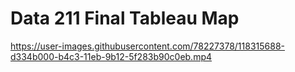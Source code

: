 # Data 211 Final Tableau Map

https://user-images.githubusercontent.com/78227378/118315688-d334b000-b4c3-11eb-9b12-5f283b90c0eb.mp4
